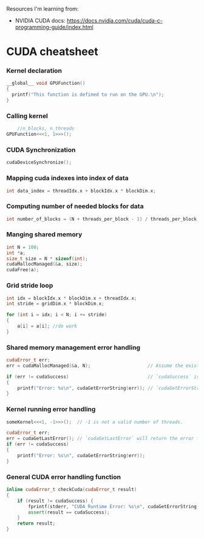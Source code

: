 Resources I'm learning from:

- NVIDIA CUDA docs: https://docs.nvidia.com/cuda/cuda-c-programming-guide/index.html

# CUDA cheatsheet

### Kernel declaration
``` cpp
__global__ void GPUFunction()
{
  printf("This function is defined to run on the GPU.\n");
}
```
### Calling kernel
```cpp
	//n_blocks, n_threads
GPUFunction<<<1, 1>>>();
```

### CUDA Synchronization
```cpp
cudaDeviceSynchronize();
```

### Mapping cuda indexes into index of data
``` cpp
int data_index = threadIdx.x + blockIdx.x * blockDim.x;
```

### Computing number of needed blocks for data
``` cpp
int number_of_blocks = (N + threads_per_block - 1) / threads_per_block;
```

### Manging shared memory
``` cpp
int N = 100;
int *a;
size_t size = N * sizeof(int);
cudaMallocManaged(&a, size);
cudaFree(a);
```

### Grid stride loop
``` cpp
int idx = blockIdx.x * blockDim.x + threadIdx.x;
int stride = gridDim.x * blockDim.x;

for (int i = idx; i < N; i += stride)
{
	a[i] = a[i]; //do work
}
```

### Shared memory management error handling
``` cpp
cudaError_t err;
err = cudaMallocManaged(&a, N);                    	// Assume the existence of `a` and `N`.

if (err != cudaSuccess)                           	// `cudaSuccess` is provided by CUDA.
{
	printf("Error: %s\n", cudaGetErrorString(err)); // `cudaGetErrorString` is provided by CUDA.
}

```

### Kernel running error handling
``` cpp
someKernel<<<1, -1>>>();  // -1 is not a valid number of threads.

cudaError_t err;
err = cudaGetLastError(); // `cudaGetLastError` will return the error from above.
if (err != cudaSuccess)
{
	printf("Error: %s\n", cudaGetErrorString(err));
}
```

### General CUDA error handling function
``` cpp
inline cudaError_t checkCuda(cudaError_t result)
{
	if (result != cudaSuccess) {
		fprintf(stderr, "CUDA Runtime Error: %s\n", cudaGetErrorString(result));
		assert(result == cudaSuccess);
	}
	return result;
}
```